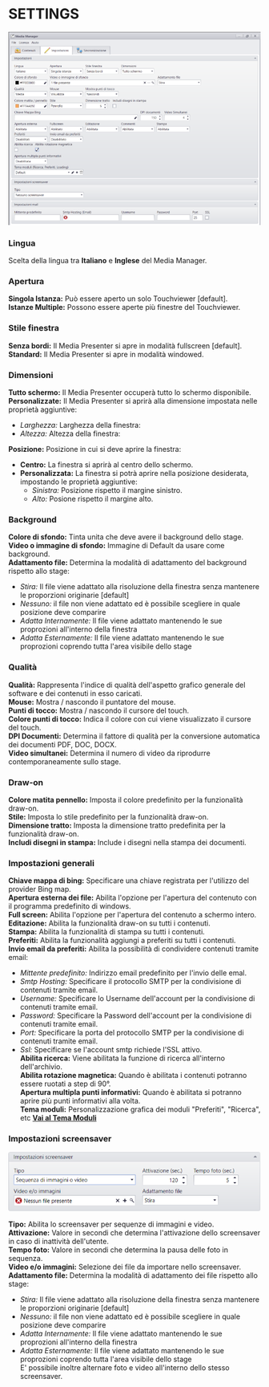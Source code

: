 # SETTINGS
![](/img/mediamanager_settings_1.png)

### Lingua
Scelta della lingua tra __Italiano__ e __Inglese__ del Media Manager.

### Apertura
__Singola Istanza:__ Può essere aperto un solo Touchviewer [default].<br>
__Istanze Multiple:__ Possono essere aperte più finestre del Touchviewer.

### Stile finestra
__Senza bordi:__ Il Media Presenter si apre in modalità fullscreen [default].<br>
__Standard:__ Il Media Presenter si apre in modalità windowed.

### Dimensioni
__Tutto schermo:__ Il Media Presenter occuperà tutto lo schermo disponibile.<br>
__Personalizzate:__ Il Media Presenter si aprirà alla dimensione impostata nelle proprietà aggiuntive:<br>
- _Larghezza:_ Larghezza della finestra:<br>
- _Altezza:_ Altezza della finestra:<br>

__Posizione:__ Posizione in cui si deve aprire la finestra:<br>
- __Centro:__ La finestra si aprirà al centro dello schermo.<br>
- __Personalizzata:__ La finestra si potrà aprire nella posizione desiderata, impostando le proprietà aggiuntive:<br>
  - _Sinistra:_ Posizione rispetto il margine sinistro.<br>
  - _Alto:_ Posione rispetto il margine alto.

### Background
__Colore di sfondo:__ Tinta unita che deve avere il background dello stage.<br>
__Video o immagine di sfondo:__ Immagine di Default da usare come background.<br>
__Adattamento file:__ Determina la modalità di adattamento del background rispetto allo stage:<br>
  - _Stira:_ Il file viene adattato alla risoluzione della finestra senza mantenere le proporzioni originarie [default]<br>
  - _Nessuno:_ il file non viene adattato ed è possibile scegliere in quale posizione deve comparire<br>
  - _Adatta Internamente:_ Il file viene adattato mantenendo le sue proprozioni all'interno della finestra<br>
  - _Adatta Esternamente:_ Il file viene adattato mantenendo le sue proprozioni coprendo tutta l'area visibile dello stage

### Qualità
__Qualità:__ Rappresenta l'indice di qualità dell'aspetto grafico generale del software e dei contenuti in esso caricati.<br>
__Mouse:__ Mostra / nascondo il puntatore del mouse.<br>
__Punti di tocco:__ Mostra / nascondo il cursore del touch.<br>
__Colore punti di tocco:__ Indica il colore con cui viene visualizzato il cursore del touch.<br>
__DPI Documenti:__ Determina il fattore di qualità per la conversione automatica dei documenti PDF, DOC, DOCX.<br>
__Video simultanei:__ Determina il numero di video da riprodurre contemporaneamente sullo stage.

### Draw-on
__Colore matita pennello:__ Imposta il colore predefinito per la funzionalità draw-on.<br>
__Stile:__ Imposta lo stile predefinito per la funzionalità draw-on.<br>
__Dimensione tratto:__ Imposta la dimensione tratto predefinita per la funzionalità draw-on.<br>
__Includi disegni in stampa:__ Include i disegni nella stampa dei documenti.

### Impostazioni generali
__Chiave mappa di bing:__ Specificare una chiave registrata per l'utilizzo del provider Bing map.<br>
__Apertura esterna dei file:__ Abilita l'opzione per l'apertura del contenuto con il programma predefinito di windows.<br>
__Full screen:__ Abilita l'opzione per l'apertura del contenuto a schermo intero.<br>
__Editazione:__ Abilita la funzionalità draw-on su tutti i contenuti.<br>
__Stampa:__ Abilita la funzionalità di stampa su tutti i contenuti.<br>
__Preferiti:__ Abilita la funzionalità aggiungi a preferiti su tutti i contenuti.<br>
__Invio email da preferiti:__ Abilita la possibilità di condividere contenuti tramite email:<br>
- _Mittente predefinito:_ Indirizzo email predefinito per l'invio delle emal.<br>
- _Smtp Hosting:_ Specificare il protocollo SMTP per la condivisione di contenuti tramite email.<br>
- _Username:_ Specificare lo Username dell'account per la condivisione di contenuti tramite email.<br>
- _Password:_ Specificare la Password dell'account per la condivisione di contenuti tramite email.<br>
- _Port:_ Specificare la porta del protocollo SMTP per la condivisione di contenuti tramite email.<br>
- _Ssl:_ Specificare se l'account smtp richiede l'SSL attivo.<br>
__Abilita ricerca:__ Viene abilitata la funzione di ricerca all'interno dell'archivio.<br>
__Abilita rotazione magnetica:__ Quando è abilitata i contenuti potranno essere ruotati a step di 90°.<br>
__Apertura multipla punti informativi:__ Quando è abilitata si potranno aprire più punti informativi alla volta.<br>
__Tema moduli:__ Personalizzazione grafica dei moduli "Preferiti", "Ricerca", etc [__Vai al Tema Moduli__](/it/media-manager/themes/theme-module.md)

### Impostazioni screensaver
![](/img/screensaver.png)

__Tipo:__ Abilita lo screensaver per sequenze di immagini e video.<br>
__Attivazione:__ Valore in secondi che determina l'attivazione dello screensaver in caso di inattività dell'utente.<br>
__Tempo foto:__ Valore in secondi che determina la pausa delle foto in sequenza.<br>
__Video e/o immagini:__ Selezione dei file da importare nello screensaver.<br>
__Adattamento file:__ Determina la modalità di adattamento dei file rispetto allo stage:<br>
  - _Stira:_ Il file viene adattato alla risoluzione della finestra senza mantenere le proporzioni originarie [default]<br>
  - _Nessuno:_ il file non viene adattato ed è possibile scegliere in quale posizione deve comparire<br>
  - _Adatta Internamente:_ Il file viene adattato mantenendo le sue proprozioni all'interno della finestra<br>
  - _Adatta Esternamente:_ Il file viene adattato mantenendo le sue proprozioni coprendo tutta l'area visibile dello stage<br>
E' possibile inoltre alternare foto e video all'interno dello stesso screensaver.
